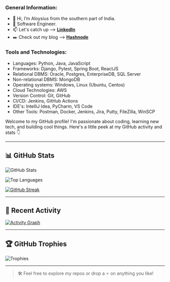 ### General Information:

- :wave: Hi, I’m Aloysius from the southern part of India.
- :briefcase: Software Engineer.
- :mailbox: Let's catch up --> [**LinkedIn**](https://www.linkedin.com/in/aloysius-vidhun-mon)
- :black_nib: Check out my blog --> [**Hashnode**](https://aloysius05.hashnode.dev/)


### Tools and Technologies:

- Languages: Python, Java, JavaScript
- Frameworks: Django, Pytest, Spring Boot, ReactJS
- Relational DBMS: Oracle, Postgres, EnterpriseDB, SQL Server
- Non-relational DBMS: MongoDB
- Operating systems: Windows, Linux (Ubuntu, Centos)
- Cloud Technologies: AWS
- Version Control: Git, GitHub
- CI/CD: Jenkins, GitHub Actions
- IDE's: IntelliJ Idea, PyCharm, VS Code 
- Other Tools: Postman, Docker, Jenkins, Jira, Putty, FileZilla, WinSCP


Welcome to my GitHub profile! I'm passionate about coding, learning new tech, and building cool things. Here's a little peek at my GitHub activity and stats 👇

---

## 📊 GitHub Stats

<!-- GitHub Stats -->
![GitHub Stats](https://github-readme-stats.vercel.app/api?username=Trojan-Dev-AFK&show_icons=true&hide=prs&count_private=true&theme=tokyonight)

<!-- Top Languages -->
![Top Languages](https://github-readme-stats.vercel.app/api/top-langs/?username=Trojan-Dev-AFK&layout=compact&theme=tokyonight)

<!-- GitHub Streak -->
[![GitHub Streak](https://streak-stats.demolab.com?user=Trojan-Dev-AFK&theme=tokyonight&hide_border=false)](https://git.io/streak-stats)

---

## 🧠 Recent Activity

<!-- GitHub Activity Graph -->
[![Activity Graph](https://github-readme-activity-graph.vercel.app/graph?username=Trojan-Dev-AFK&theme=tokyo-night)](https://github.com/ashutosh00710/github-readme-activity-graph)

---

## 🏆 GitHub Trophies

![Trophies](https://github-profile-trophy.vercel.app/?username=Trojan-Dev-AFK&theme=tokyonight&no-frame=true&row=2&column=3)

---

> 🛠️ Feel free to explore my repos or drop a ⭐ on anything you like!

